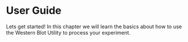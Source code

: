 # User Guide

Lets get started! In this chapter we will learn the basics about how to use the Western Blot Utility to process your experiment.

